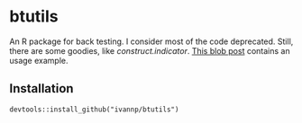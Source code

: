 # btutils
An R package for back testing. I consider most of the code deprecated. Still,
there are some goodies, like <em>construct.indicator</em>. [This blob post](http://www.quintuitive.com/2015/06/21/trading-moving-averages-with-less-whipsaws/) contains an usage example.

## Installation
    devtools::install_github("ivannp/btutils")
